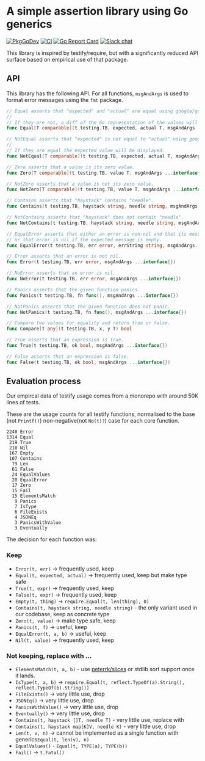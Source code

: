 # A simple assertion library using Go generics

[![PkgGoDev](https://pkg.go.dev/badge/github.com/alecthomas/assert/v2)](https://pkg.go.dev/github.com/alecthomas/assert/v2) [![CI](https://github.com/alecthomas/assert/actions/workflows/ci.yml/badge.svg)](https://github.com/alecthomas/assert/actions/workflows/ci.yml) 
[![Go Report Card](https://goreportcard.com/badge/github.com/alecthomas/assert/v2)](https://goreportcard.com/report/github.com/alecthomas/assert/v2) [![Slack chat](https://img.shields.io/static/v1?logo=slack&style=flat&label=slack&color=green&message=gophers)](https://gophers.slack.com/messages/CN9DS8YF3)


This library is inspired by testify/require, but with a significantly reduced
API surface based on empirical use of that package.

## API

This library has the following API. For all functions, `msgAndArgs` is used to
format error messages using the `fmt` package.

```go
// Equal asserts that "expected" and "actual" are equal using google/go-cmp.
//
// If they are not, a diff of the Go representation of the values will be displayed.
func Equal[T comparable](t testing.TB, expected, actual T, msgAndArgs ...interface{})

// NotEqual asserts that "expected" is not equal to "actual" using google/go-cmp.
//
// If they are equal the expected value will be displayed.
func NotEqual[T comparable](t testing.TB, expected, actual T, msgAndArgs ...interface{})

// Zero asserts that a value is its zero value.
func Zero[T comparable](t testing.TB, value T, msgAndArgs ...interface{})

// NotZero asserts that a value is not its zero value.
func NotZero[T comparable](t testing.TB, value T, msgAndArgs ...interface{})

// Contains asserts that "haystack" contains "needle".
func Contains(t testing.TB, haystack string, needle string, msgAndArgs ...interface{})

// NotContains asserts that "haystack" does not contain "needle".
func NotContains(t testing.TB, haystack string, needle string, msgAndArgs ...interface{})

// EqualError asserts that either an error is non-nil and that its message is what is expected,
// or that error is nil if the expected message is empty.
func EqualError(t testing.TB, err error, errString string, msgAndArgs...interface{})

// Error asserts that an error is not nil.
func Error(t testing.TB, err error, msgAndArgs ...interface{})

// NoError asserts that an error is nil.
func NoError(t testing.TB, err error, msgAndArgs ...interface{})

// Panics asserts that the given function panics.
func Panics(t testing.TB, fn func(), msgAndArgs ...interface{})

// NotPanics asserts that the given function does not panic.
func NotPanics(t testing.TB, fn func(), msgAndArgs ...interface{})

// Compare two values for equality and return true or false.
func Compare[T any](t testing.TB, x, y T) bool

// True asserts that an expression is true.
func True(t testing.TB, ok bool, msgAndArgs ...interface{})

// False asserts that an expression is false.
func False(t testing.TB, ok bool, msgAndArgs ...interface{})
```

## Evaluation process

Our empircal data of testify usage comes from a monorepo with around 50K lines
of tests.

These are the usage counts for all testify functions, normalised to the base
(not `Printf()`) non-negative(not `No(t)?`) case for each core function.

```text
2240 Error
1314 Equal
 219 True
 210 Nil
 167 Empty
 107 Contains
  79 Len
  61 False
  24 EqualValues
  20 EqualError
  17 Zero
  15 Fail
  15 ElementsMatch
   9 Panics
   7 IsType
   6 FileExists
   4 JSONEq
   3 PanicsWithValue
   3 Eventually
```

The decision for each function was:

### Keep

- `Error(t, err)` -> frequently used, keep
- `Equal(t, expected, actual)` -> frequently used, keep but make type safe
- `True(t, expr)` -> frequently used, keep
- `False(t, expr)` -> frequently used, keep
- `Empty(t, thing)` -> `require.Equal(t, len(thing), 0)`
- `Contains(t, haystack string, needle string)` - the only variant used in our codebase, keep as concrete type
- `Zero(t, value)` -> make type safe, keep
- `Panics(t, f)` -> useful, keep
- `EqualError(t, a, b)` -> useful, keep
- `Nil(t, value)` -> frequently used, keep

### Not keeping, replace with ...

- `ElementsMatch(t, a, b)` - use [peterrk/slices](https://github.com/peterrk/slices) or stdlib sort support once it lands.
- `IsType(t, a, b)` -> `require.Equal(t, reflect.TypeOf(a).String(), reflect.TypeOf(b).String())`
- `FileExists()` -> very little use, drop
- `JSONEq()` -> very little use, drop
- `PanicsWithValue()` -> very little use, drop
- `Eventually()` -> very little use, drop
- `Contains(t, haystack []T, needle T)` - very little use, replace with
- `Contains(t, haystack map[K]V, needle K)` - very little use, drop
- `Len(t, v, n)` -> cannot be implemented as a single function with generics`Equal(t, len(v), n)`
- `EqualValues()` - `Equal(t, TYPE(a), TYPE(b))`
- `Fail()` -> `t.Fatal()`
